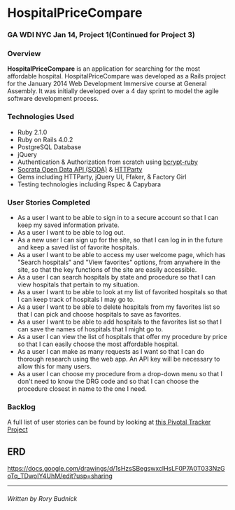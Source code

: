 # HospitalPriceCompare

### GA WDI NYC Jan 14, Project 1(Continued for Project 3)

### Overview

**HospitalPriceCompare** is an application for searching for the most affordable hospital. HospitalPriceCompare was developed as a Rails project for the January 2014 Web Development Immersive course at General Assembly. It was initially developed over a 4 day sprint to model the agile software development process.

### Technologies Used

* Ruby 2.1.0
* Ruby on Rails 4.0.2
* PostgreSQL Database
* jQuery
* Authentication & Authorization from scratch using [bcrypt-ruby](http://bcrypt-ruby.rubyforge.org/)
* [Socrata Open Data API (SODA)](http://dev.socrata.com/) & [HTTParty](https://github.com/jnunemaker/httparty)
* Gems including HTTParty, jQuery UI, Ffaker, & Factory Girl
* Testing technologies including Rspec & Capybara


### User Stories Completed

* As a user I want to be able to sign in to a secure account so that I can keep my saved information private.
* As a user I want to be able to log out.
* As a new user I can sign up for the site, so that I can log in in the future and keep a saved list of favorite hospitals.
* As a user I want to be able to access my user welcome page, which has "Search hospitals" and "View favorites" options, from anywhere in the site, so that the key functions of the site are easily accessible.
* As a user I can search hospitals by state and procedure so that I can view hospitals that pertain to my situation.
* As a user I want to be able to look at my list of favorited hospitals so that I can keep track of hospitals I may go to.
* As a user I want to be able to delete hospitals from my favorites list so that I can pick and choose hospitals to save as favorites.
* As a user I want to be able to add hospitals to the favorites list so that I can save the names of hospitals that I might go to.
* As a user I can view the list of hospitals that offer my procedure by price so that I can easily choose the most affordable hospital.
* As a user I can make as many requests as I want so that I can do thorough research using the web app.  An API key will be necessary to allow this for many users.
* As a user I can choose my procedure from a drop-down menu so that I don't need to know the DRG code and so that I can choose the procedure closest in name to the one I need.

### Backlog

A full list of user stories can be found by looking at [this Pivotal Tracker Project](https://www.pivotaltracker.com/s/projects/1015698)

## ERD

https://docs.google.com/drawings/d/1sHzsSBegswxclHsLF0P7A0T033NzGoTq_TDwoIY4UhM/edit?usp=sharing

---
###### Written by Rory Budnick
